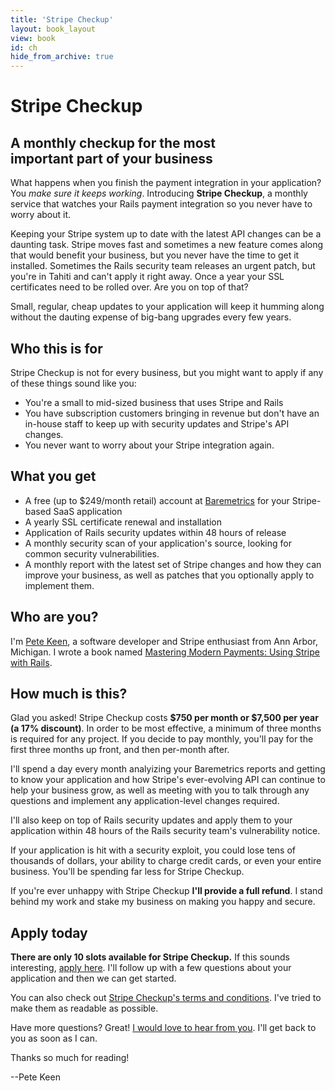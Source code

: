 ```yaml
---
title: 'Stripe Checkup'
layout: book_layout
view: book
id: ch
hide_from_archive: true
---
```


<h1 class="book big center">Stripe Checkup</h1>

<h2 class="book big center">A monthly checkup for the most <br> important part of your business</h2>

What happens when you finish the payment integration in your application? You *make sure it keeps working*. Introducing **Stripe Checkup**, a monthly service that watches your Rails payment integration so you never have to worry about it.

Keeping your Stripe system up to date with the latest API changes can be a daunting task. Stripe moves fast and sometimes a new feature comes along that would benefit your business, but you never have the time to get it installed. Sometimes the Rails security team releases an urgent patch, but you're in Tahiti and can't apply it right away. Once a year your SSL certificates need to be rolled over. Are you on top of that?

Small, regular, cheap updates to your application will keep it humming along without the dauting expense of big-bang upgrades every few years.

## Who this is for

Stripe Checkup is not for every business, but you might want to apply if any of these things sound like you:

* You're a small to mid-sized business that uses Stripe and Rails
* You have subscription customers bringing in revenue but don't have an in-house staff to keep up with security updates and Stripe's API changes.
* You never want to worry about your Stripe integration again.

## What you get

* A free (up to $249/month retail) account at [Baremetrics](https://www.baremetrics.io/) for your Stripe-based SaaS application
* A yearly SSL certificate renewal and installation
* Application of Rails security updates within 48 hours of release
* A monthly security scan of your application's source, looking for common security vulnerabilities.
* A monthly report with the latest set of Stripe changes and how they can improve your business, as well as patches that you optionally apply to implement them.

## Who are you?

I'm [Pete Keen](https://www.petekeen.net), a software developer and Stripe enthusiast from Ann Arbor, Michigan. I wrote a book named [Mastering Modern Payments: Using Stripe with Rails](https://www.petekeen.net/mastering-modern-payments).

## How much is this?

Glad you asked! Stripe Checkup costs **$750 per month or $7,500 per year (a 17% discount)**. In order to be most effective, a minimum of three months is required for any project. If you decide to pay monthly, you'll pay for the first three months up front, and then per-month after.

I'll spend a day every month analyizing your Baremetrics reports and getting to know your application and how Stripe's ever-evolving API can continue to help your business grow, as well as meeting with you to talk through any questions and implement any application-level changes required.

I'll also keep on top of Rails security updates and apply them to your application within 48 hours of the Rails security team's vulnerability notice.

If your application is hit with a security exploit, you could lose tens of thousands of dollars, your ability to charge credit cards, or even your entire business. You'll be spending far less for Stripe Checkup.

If you're ever unhappy with Stripe Checkup **I'll provide a full refund**. I stand behind my work and stake my business on making you happy and secure.

## Apply today

**There are only 10 slots available for Stripe Checkup.** If this sounds interesting, [apply here](https://www.petekeen.net/checkup-apply). I'll follow up with a few questions about your application and then we can get started.

You can also check out [Stripe Checkup's terms and conditions](https://www.petekeen.net/checkup-terms). I've tried to make them as readable as possible.

Have more questions? Great! [I would love to hear from you](mailto:pete@petekeen.net). I'll get back to you as soon as I can.

Thanks so much for reading!

<p class="pull-right">--Pete Keen</p>